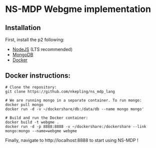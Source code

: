 # NS-MDP Webgme implementation
## Installation
First, install the p2 following:
- [NodeJS](https://nodejs.org/en/) (LTS recommended)
- [MongoDB](https://www.mongodb.com/)
- [Docker](https://www.docker.com/)


## Docker instructions: 
```(bash)
# Clone the repository:
git clone https://github.com/nkepling/ns_mdp_lang

# We are running mongo in a separate container. To run mongo:
docker pull mongo
docker run -d -v ~/dockershare/db:/data/db --name mongo mongo'

# Build and run the Docker container:
docker build -t webgme .
docker run -d -p 8888:8888 -v ~/dockershare:/dockershare --link mongo:mongo --name=webgme webgme
```

Finally, navigate to http://localhost:8888 to start using NS-MDP !



